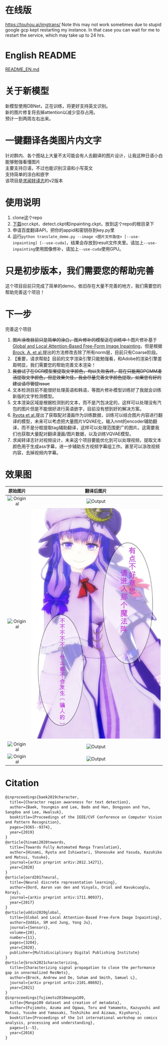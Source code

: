 # 在线版
https://touhou.ai/imgtrans/
Note this may not work sometimes due to stupid google gcp kept restarting my instance. In that case you can wait for me to restart the service, which may take up to 24 hrs.
# English README
[README_EN.md](README_EN.md)
# 关于新模型
新模型使用DBNet，正在训练，将更好支持英文识别。 \
新的图片修复将去掉attention以减少显存占用。 \
预计一到两周左右出来。
# 一键翻译各类图片内文字
针对群内、各个图站上大量不太可能会有人去翻译的图片设计，让我这种日语小白能够勉强看懂图片\
主要支持日语，不过也能识别汉语和小写英文 \
支持简单的涂白和嵌字 \
该项目是[求闻转译志](https://github.com/PatchyVideo/MMDOCR-HighPerformance)的v2版本

# 使用说明
1. clone这个repo
2. [下载](https://github.com/zyddnys/manga-image-translator/releases/tag/alpha-v2.2)ocr.ckpt、detect.ckpt和inpainting.ckpt，放到这个repo的根目录下
3. 申请百度翻译API，把你的appid和密钥存到key.py里
4. 运行`python translate_demo.py --image <图片文件路径> [--use-inpainting] [--use-cuda]`，结果会存放到result文件夹里。请加上`--use-inpainting`使用图像修补，请加上`--use-cuda`使用GPU。
# 只是初步版本，我们需要您的帮助完善
这个项目目前只完成了简单的demo，依旧存在大量不完善的地方，我们需要您的帮助完善这个项目！

# 下一步
完善这个项目
1. <s>图片涂改目前只是简单的涂白，图片修补的模型正在训练中！</s>图片修补基于[Global and Local Attention-Based Free-Form Image Inpainting](https://www.mdpi.com/1424-8220/20/11/3204)，但是根据[Brock, A. et al.](https://arxiv.org/abs/2101.08692)提出的方法修改去除了所有norm层，目前只有Coarse阶段。
2. 【重要，请求帮助】目前的文字渲染引擎只能勉强看，和Adobe的渲染引擎差距明显，我们需要您的帮助完善文本渲染！
3. <s>我尝试了在OCR模型里提取文字颜色，均以失败告终，现在只能用DPGMM凑活提取文字颜色，但是效果欠佳，我会尽量完善文字颜色提取，如果您有好的建议请尽管提issue</s>
4. 文本检测目前不能很好处理英语和韩语，等图片修补模型训练好了我就会训练新版的文字检测模型。
5. 文本渲染区域是根据检测到的文本，而不是汽包决定的，这样可以处理没有汽包的图片但是不能很好进行英语嵌字，目前没有想到好的解决方案。
6. [Ryota et al.](https://arxiv.org/abs/2012.14271)提出了获取配对漫画作为训练数据，训练可以结合图片内容进行翻译的模型，未来可以考虑把大量图片VQVAE化，输入nmt的encoder辅助翻译，而不是分框提取tag辅助翻译，这样可以处理范围更广的图片。这需要我们也获取大量配对翻译漫画/图片数据，以及训练VQVAE模型。
7. 求闻转译志针对视频设计，未来这个项目要能优化到可以处理视频，提取文本颜色用于生成ass字幕，进一步辅助东方视频字幕组工作。甚至可以涂改视频内容，去掉视频内字幕。

# 效果图
原始图片             |  翻译后图片
:-------------------------:|:-------------------------:
![Original](original1.jpg "https://www.pixiv.net/en/artworks/85200179")|![Output](result1.png)
![Original](original2.jpg "https://twitter.com/mmd_96yuki/status/1320122899005460481")|![Output](result2.png)
![Original](original3.jpg "https://twitter.com/_taroshin_/status/1231099378779082754")|![Output](result3.png)
![Original](original4.jpg "https://amagi.fanbox.cc/posts/1904941")|![Output](result4.png)
# Citation
```
@inproceedings{baek2019character,
  title={Character region awareness for text detection},
  author={Baek, Youngmin and Lee, Bado and Han, Dongyoon and Yun, Sangdoo and Lee, Hwalsuk},
  booktitle={Proceedings of the IEEE/CVF Conference on Computer Vision and Pattern Recognition},
  pages={9365--9374},
  year={2019}
}
@article{hinami2020towards,
  title={Towards Fully Automated Manga Translation},
  author={Hinami, Ryota and Ishiwatari, Shonosuke and Yasuda, Kazuhiko and Matsui, Yusuke},
  journal={arXiv preprint arXiv:2012.14271},
  year={2020}
}
@article{oord2017neural,
  title={Neural discrete representation learning},
  author={Oord, Aaron van den and Vinyals, Oriol and Kavukcuoglu, Koray},
  journal={arXiv preprint arXiv:1711.00937},
  year={2017}
}
@article{uddin2020global,
  title={Global and Local Attention-Based Free-Form Image Inpainting},
  author={Uddin, SM and Jung, Yong Ju},
  journal={Sensors},
  volume={20},
  number={11},
  pages={3204},
  year={2020},
  publisher={Multidisciplinary Digital Publishing Institute}
}
@article{brock2021characterizing,
  title={Characterizing signal propagation to close the performance gap in unnormalized ResNets},
  author={Brock, Andrew and De, Soham and Smith, Samuel L},
  journal={arXiv preprint arXiv:2101.08692},
  year={2021}
}
@inproceedings{fujimoto2016manga109,
  title={Manga109 dataset and creation of metadata},
  author={Fujimoto, Azuma and Ogawa, Toru and Yamamoto, Kazuyoshi and Matsui, Yusuke and Yamasaki, Toshihiko and Aizawa, Kiyoharu},
  booktitle={Proceedings of the 1st international workshop on comics analysis, processing and understanding},
  pages={1--5},
  year={2016}
}
```